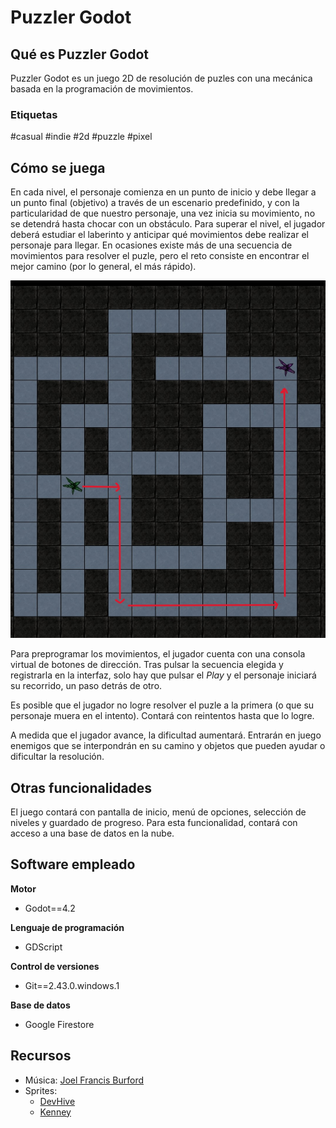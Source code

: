 # Puzzler Godot

## Qué es Puzzler Godot
Puzzler Godot es un juego 2D de resolución de puzles con una mecánica basada en la programación de movimientos. 

### Etiquetas
#casual #indie #2d #puzzle #pixel

## Cómo se juega
En cada nivel, el personaje comienza en un punto de inicio y debe llegar a un punto final (objetivo) a través de un escenario predefinido, y con la particularidad de que nuestro personaje, una vez inicia su movimiento, no se detendrá hasta chocar con un obstáculo. Para superar el nivel, el jugador deberá estudiar el laberinto y anticipar qué movimientos debe realizar el personaje para llegar. En ocasiones existe más de una secuencia de movimientos para resolver el puzle, pero el reto consiste en encontrar el mejor camino (por lo general, el más rápido).

![muestra](_img\1707329230555_r.jpg)

Para preprogramar los movimientos, el jugador cuenta con una consola virtual de botones de dirección. Tras pulsar la secuencia elegida y registrarla en la interfaz, solo hay que pulsar el _Play_ y el personaje iniciará su recorrido, un paso detrás de otro. 

Es posible que el jugador no logre resolver el puzle a la primera (o que su personaje muera en el intento). Contará con reintentos hasta que lo logre.

A medida que el jugador avance, la dificultad aumentará. Entrarán en juego enemigos que se interpondrán en su camino y objetos que pueden ayudar o dificultar la resolución. 

## Otras funcionalidades
El juego contará con pantalla de inicio, menú de opciones, selección de niveles y guardado de progreso. Para esta funcionalidad, contará con acceso a una base de datos en la nube.


## Software empleado
**Motor**
- Godot==4.2

**Lenguaje de programación**
- GDScript

**Control de versiones**
- Git==2.43.0.windows.1

**Base de datos**
- Google Firestore



## Recursos
- Música: [Joel Francis Burford](https://joelfrancisburford.itch.io/)
- Sprites:
	- [DevHive](https://devhive.itch.io/)
	- [Kenney](https://www.kenney.nl/)